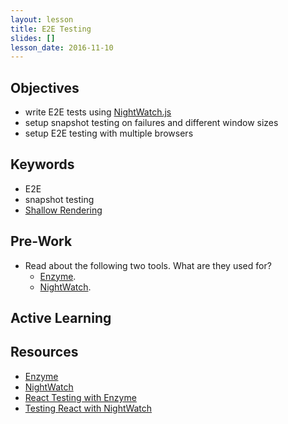 ```yaml
---
layout: lesson
title: E2E Testing
slides: []
lesson_date: 2016-11-10
---
```


## Objectives

- write E2E tests using [NightWatch.js](http://nightwatchjs.org/)
- setup snapshot testing on failures and different window sizes
- setup E2E testing with multiple browsers

## Keywords
- E2E
- snapshot testing
- [Shallow Rendering](http://airbnb.io/enzyme/docs/api/shallow.html)

## Pre-Work
- Read about the following two tools. What are they used for?
  - [Enzyme](http://airbnb.io/enzyme/).
  - [NightWatch](http://nightwatchjs.org/guide#guide).

## Active Learning



## Resources
- [Enzyme](http://airbnb.io/enzyme/)
- [NightWatch](http://nightwatchjs.org/guide#guide)
- [React Testing with Enzyme](http://brewhouse.io/2016/03/18/accelerate-your-react-testing-with-enzyme.html)
- [Testing React with NightWatch](https://www.syncano.io/blog/testing-syncano/)
